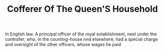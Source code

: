 ---
title: Cofferer Of The Queen'S Household
letter: C
permalink: "/definitions/bld-cofferer-of-the-queens-household.html"
body: In English law. A principal officer of the royal establishment, next under the
  controller, who, in the counting-house nnd elsewhere, had a special charge and oversight
  of the other officers, whose wages he paid
published_at: '2018-07-07'
source: Black's Law Dictionary 2nd Ed (1910)
layout: post
---